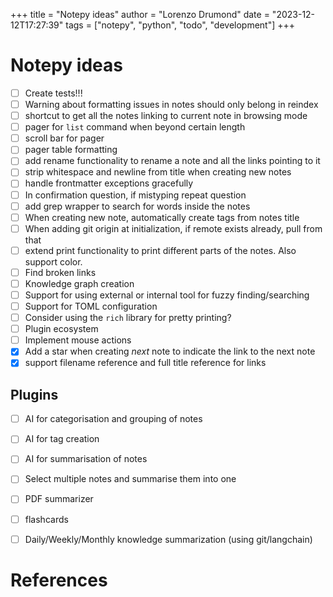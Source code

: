 +++
title = "Notepy ideas"
author = "Lorenzo Drumond"
date = "2023-12-12T17:27:39"
tags = ["notepy",  "python",  "todo",  "development"]
+++


# Notepy ideas

- [ ] Create tests!!!
- [ ] Warning about formatting issues in notes should only belong in reindex
- [ ] shortcut to get all the notes linking to current note in browsing mode
- [ ] pager for `list` command when beyond certain length
- [ ] scroll bar for pager
- [ ] pager table formatting
- [ ] add rename functionality to rename a note and all the links pointing to it
- [ ] strip whitespace and newline from title when creating new notes
- [ ] handle frontmatter exceptions gracefully
- [ ] In confirmation question, if mistyping repeat question
- [ ] add grep wrapper to search for words inside the notes
- [ ] When creating new note, automatically create tags from notes title
- [ ] When adding git origin at initialization, if remote exists already, pull from that
- [ ] extend print functionality to print different parts of the notes. Also support color.
- [ ] Find broken links
- [ ] Knowledge graph creation
- [ ] Support for using external or internal tool for fuzzy finding/searching
- [ ] Support for TOML configuration
- [ ] Consider using the `rich` library for pretty printing?
- [ ] Plugin ecosystem
- [ ] Implement mouse actions
- [x] Add a star when creating _next_ note to indicate the link to the next note
- [x] support filename reference and full title reference for links

## Plugins
- [ ] AI for categorisation and grouping of notes
- [ ] AI for tag creation
- [ ] AI for summarisation of notes
- [ ] Select multiple notes and summarise them into one
- [ ] PDF summarizer
- [ ] flashcards
- [ ] Daily/Weekly/Monthly knowledge summarization (using git/langchain)


# References
